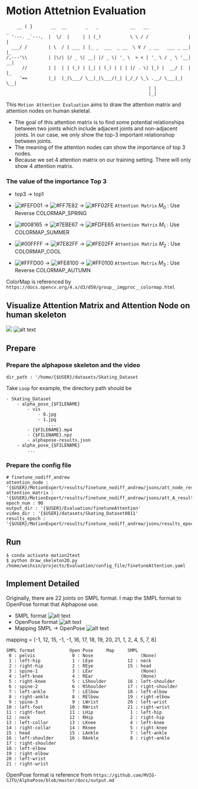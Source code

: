 # Motion Attetnion Evaluation 
```                            
    __ ( }       __  __       _   _            __   __                _   
  '---. _`---,  |  \/  |     | | (_)           \ \ / /               | |  
  ___/ /        | \  / | ___ | |_ _  ___  _ __  \ V / _ __   ___ _ __| |_  
/,---'\\        | |\/| |/ _ \| __| |/ _ \| '_ \  > < | '_ \ / _ \ '__| __|
      //        | |  | | (_) | |_| | (_) | | | |/ . \| |_) |  __/ |  | |_ 
     '==        |_|  |_|\___/ \__|_|\___/|_| |_/_/ \_\ .__/ \___|_|   \__|
                                                      | |                  
                                                      |_|                   
```
This `Motion Attention Evaluation` aims to draw the attention matrix and attention nodes on human skeletal. 
* The goal of this attention matrix is to find some potential relationships between two joints which include adjacent joints and non-adjacent joints. In our case, we only show the top-3 important relationshop between joints.
* The meaning of the attention nodes can show the importance of top 3 nodes.
* Because we set 4 attention matrix on our training setting. There will only show 4 attention matrix.

### The value of the importance Top 3 
- top3 $\to$ top1 
- ![#FEFD01](https://github.com/MotionXperts/Evaluation/blob/main/Demo/ColorMap_Spring/FEFD01.png) $\to$ ![#FF7E82](https://github.com/MotionXperts/Evaluation/blob/main/Demo/ColorMap_Spring/FF7E82.png) $\to$ ![#FF02FE](https://github.com/MotionXperts/Evaluation/blob/main/Demo/ColorMap_Spring/FF02FE.png) `Attention Matrix` $M_0$ : Use Reverse COLORMAP_SPRING

- ![#008165](https://github.com/MotionXperts/Evaluation/blob/main/Demo/ColorMap_Summer/008165.png) $\to$  ![#7EBE67](https://github.com/MotionXperts/Evaluation/blob/main/Demo/ColorMap_Summer/7EBE67.png) $\to$ ![#FDFE65](https://github.com/MotionXperts/Evaluation/blob/main/Demo/ColorMap_Summer/FDFE65.png) `Attention Matrix` $M_1$ : Use COLORMAP_SUMMER

- ![#00FFFF](https://github.com/MotionXperts/Evaluation/blob/main/Demo/ColorMap_Cool/00FFFF.png) $\to$ ![#7E82FF](https://github.com/MotionXperts/Evaluation/blob/main/Demo/ColorMap_Cool/7E82FF.png) $\to$ ![#FE02FF](https://github.com/MotionXperts/Evaluation/blob/main/Demo/ColorMap_Cool/FE02FF.png) `Attention Matrix` $M_2$ : Use COLORMAP_COOL

- ![#FFFD00](https://github.com/MotionXperts/Evaluation/blob/main/Demo/ColorMap_Aut/FFFD00.png) $\to$ ![#FE8100](https://github.com/MotionXperts/Evaluation/blob/main/Demo/ColorMap_Aut/FE8100.png) $\to$ ![#FF0100](https://github.com/MotionXperts/Evaluation/blob/main/Demo/ColorMap_Aut/FF0100.png) `Attention Matrix` $M_3$ : Use Reverse COLORMAP_AUTUMN

ColorMap is referenced by `https://docs.opencv.org/4.x/d3/d50/group__imgproc__colormap.html`

## Visualize Attention Matrix and Attention Node on human skeleton
![](./Demo/471703066060784233_1_4.png)
![alt text](./Demo/467205307287470390_0.gif)

## Prepare
### Prepare the alphapose skeleton and the video
```shell
dir_path : '/home/{$USER}/datasets/Skating_Dataset
``` 
Take `Loop` for example, the directory path should be
```
- Skating_Dataset
    - alpha_pose_{$FILENAME}
        - vis 
            - 0.jpg
            - 1.jpg
                ...
        - {$FILENAME}.mp4
        - {$FILENAME}.npz
        - alphapose-results.json
    - alpha_pose_{$FILENAME}
        ...
```

### Prepare the config file 
```shell 
# finetune_nodiff_andrew
attention_node : '{$USER}/MotionExpert/results/finetune_nodiff_andrew/jsons/att_node_results_epoch90.json'
attention_matrix : '{$USER}/MotionExpert/results/finetune_nodiff_andrew/jsons/att_A_results_epoch90.json'
epoch_num : 90
output_dir : '{$USER}/Evaluation/finetuneAttention'
video_dir : '{$USER}/datasets/Skating_Dataset0811'
results_epoch : '{$USER}/MotionExpert/results/finetune_nodiff_andrew/jsons/results_epoch90.json'
```

## Run 
```shell
$ conda activate motion2text
$ python draw_skeleton2D.py /home/weihsin/projects/Evaluation/config_file/finetuneAttention.yaml 
```

## Implement Detailed
Originally, there are 22 joints on SMPL format. I map the SMPL format to OpenPose format that Alphapose use. 
* SMPL format
![alt text](https://github.com/MotionXperts/Evaluation/blob/main/Demo/SMPL.png)
* OpenPose format
![alt text](https://github.com/MotionXperts/Evaluation/blob/main/Demo/Openpose.png)
* Mapping SMPL $\to$ OpenPose
![alt text](https://github.com/MotionXperts/Evaluation/blob/main/Demo/Mapformat.png)

 mapping = [-1, 12, 15, -1, -1, 16, 17, 18, 19, 20, 21, 1, 2, 4, 5, 7, 8]
 ```
 SMPL format             Open Pose     Map     SMPL
  0 : pelvis              0 : Nose                  (None)
  1 : left-hip            1 : LEye             12 : neck 
  2 : right-hip           2 : REye             15 : head  
  3 : spine-1             3 : LEar                  (None)
  4 : left-knee           4 : REar                  (None)
  5 : right-knee          5 : LShoulder        16 : left-shoulder
  6 : spine-2             6 : RShoulder        17 : right-shoulder
  7 : left-ankle          7 : LElbow           18 : left-elbow
  8 : right-ankle         8 : RElbow           19 : right-elbow
  9 : spine-3             9 : LWrist           20 : left-wrist
 10 : left-foot          10 : RWrist           21 : right-wrist
 11 : right-foot         11 : LHip              1 : left-hip
 12 : neck               12 : RHip              2 : right-hip
 13 : left-collar        13 : LKnee             4 : left-knee 
 14 : right-collar       14 : Rknee             5 : right-knee   
 15 : head               15 : LAnkle            7 : left-ankle 
 16 : left-shoulder      16 : RAnkle            8 : right-ankle 
 17 : right-shoulder 
 18 : left-elbow
 19 : right-elbow
 20 : left-wrist
 21 : right-wrist
 ```
 OpenPose format is reference from `https://github.com/MVIG-SJTU/AlphaPose/blob/master/docs/output.md` 
